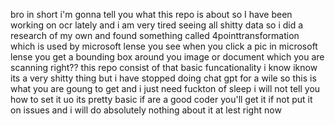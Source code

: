 bro in short i'm gonna tell you what this repo is about so I have been working on ocr lately and i am very tired seeing all shitty data so i did a research of my own and found something called 4pointtransformation which is used by microsoft lense you see when you click a pic in microsoft lense you get a bounding box around you image or document which you are scanning right?? this repo consist of that basic funcationality i know iknow its a very shitty thing but i have stopped doing chat gpt for a wile so this is what you are goung to get and i just need fuckton of sleep i will not tell you how to set it uo its pretty basic if are a good coder you'll get it if not put it on issues and i will do absolutely nothing about it at lest right now

